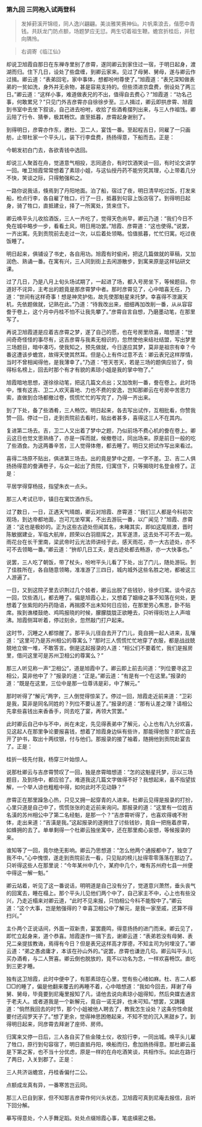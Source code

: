 <script type="text/javascript">
    var head = document.getElementsByTagName('head')[0];
    cssURL = '/public/article_1.css';
    linkTag = document.createElement('link');
    linkTag.href = cssURL;
    linkTag.setAttribute('type','text/css');
    linkTag.setAttribute('rel','stylesheet');
    head.appendChild(linkTag);
</script>
### 第九回 三同袍入试两登科

> 发掉葑溪开锦缆，同人逸兴翩翩。美淡雅笑赛神仙。片帆乘浪去，偕愿中青钱。共跃龙门防点额，场题梦应无愆。两生切着祖生鞭。蟾宫折桂后，并慰向隅怜。

> 右调寄《临江仙》

却说卫旭霞自那日在东禅寺里别了彦霄，遂同卿云到家住过一宿，于明日起身，渡湖而归。住下几日，设处了些盘缠，到卿云家来。见过了母舅、舅母，遂与卿云作过揖。卿云道：“表弟回宅，家中事体，想都吩咐尊使了。”旭霞道：“表兄深知做表弟的一贫如洗，身外并无余物，甚是容易支持的。但些须进京盘费，倒设处了两三日。”卿云道：“这样小事，难道做表兄的不出，值得自去费心？”旭霞道：“功名己事，何敢累兄？”只见门外吉彦霄亦自徐徐步至。三人揖过，卿云即拱彦霄、旭霞到书室中去坐下叙谈，自己进去吩咐，收拾了些酒肴摆列出来，与三人作祖饯。卿云陪了行令、猜拳，极其畅饮。直至抵暮，彦霄起身谢别了。

到得明日，彦霄亦作东，邀杜、卫二人，宴饯一番。至起程吉日，同雇了一只画舫，止带杜家一个平头儿，装下行李盘费，扬扬得意，下船而去。正是：

今朝发初白门去，各欲青钱中选回。

却说三人聚首在舟，觉道意气相投，志同道合，有时饮酒笑谈一回，有时论文讲学一回。唯卫旭霞常常想着了素琼小姐，与这仙授丹药不能穷究其理，心上带着几分不快，笑谈之际，只得勉强和之。

一路你说我话，倏焉到了丹阳地面。泊了船，宿过了夜，明日清早吃过饭，打发来船，检点行李，各自雇了牲口，行了一日，抵暮到句容上饭店宿了。到得明日起身，骑了牲口，直抵建业，择了一所寓处，赁来住下。

卿云唤平头儿收拾酒饭，三人一齐吃了，觉得天色尚早，卿云乃道：“我们今日不免在城中略步一步，看看土风，明日用功罢。”旭霞、彦霄道：“这也使得。”说罢，一齐出寓。先到贡院前去走过一次，以后着处领略。恰值抵暮，忙忙归寓。吃过夜饭睡了。

明日起来，俱铺设了书史，各自用功。旭霞有时偷闲，把这几篇做就的草稿，又加润色、熟诵一番。在寓有兴，三人同到街上去闲游散步，到寓来原是这样钻研文课。

过了几日，乃是八月上旬头场试期了，一起进了场，都入号房坐下，等候题目。你道好不诧异，主考出的题竟是那彦霄梦中者。那时彦霄见了，心中暗喜无任，乃道：“世间有这样奇事！想是神灵护佑，故先使那魁星来托梦。幸喜得不泄漏天机，先依题做就，记熟在此。”乃道：“待我改出来，细细再加改削一番，从从容容誊于卷上，这个月中丹桂不怕不让我先攀了。”彦霄自言自想，乃磨墨动笔，在那里写了。

再说卫旭霞道是应着吉彦霄之梦，遂了自己的愿，也在号房里欣喜，暗想道：“世间奇奇怪怪的事尽有，这吉彦霄与我素无相识的，忽然使他来结社结盟，写出梦里三场题目，暗中凑巧，使我知之，预先做就，今日遂应其梦，莫非是祖宗有幸？今番这遭该步蟾宫，故得天使其然耳。但是心上有件过意不去：卿云表兄这样厚情，当时不曾相闻得他，是我薄幸了。”乃道：“苍天苍天，若是三场的题俱应验了，倘得标名榜上，回去时那个有才有貌的素琼小姐是我的掌中物了。”

旭霞暗地思想，遂徐徐动笔，把这几篇文点出；又加改削一番，誊在卷上。此时场中，惟有这吉、卫二人欢天喜地、力也不费的安逸，岂知那卿云在号房中苦思力索，直做到合场都撤过卷，慌慌忙忙的写完了，乃得一齐出来。

到了下处，备了些酒肴，三人畅饮。明日起来，各去写出试作，互相批看，你赞我赞一回。停过一日，走到贡院前去看时，贴出者甚多，喜得这三人不在其内。

复进第二场去。吉，卫二人又出着了梦中之题，乃似前场不费心机的誊在卷上。卿云这日也觉文思熟络了，亦是一挥而就，候撤卷过，同出场来。原是前日一般的吃了些酒食。为这两番辛苦，三人觉得体倦，都去睡了。明日又把试作写出来看过。

喜得二场原不贴出，俱进第三场去。出的竟是梦中之题，一字不差。卫、吉二人俱扬扬得意的誊满卷子，与众一起出了贡院，归寓住下，只等揭晓时名登金榜了。正是：

平居学得穿杨技，指望朱衣一点头。

那三人考试已毕，镇日在寓饮酒作乐。

过了数日，一日，正遇天气晴朗，卿云对旭霞、彦霄道：“我们三人都是今科初次观场，到达帝都地面，岂可兀坐窄寓，不出去游玩一番，以广闻见？”旭霞、彦霄道：“这也是极妙的。正为这些古迹处但闻其名，未睹其实，即如这麾扇渡，晋时陈敏据建业，军临大航岸，顾荣以白羽扇挥之，其军遂溃，这去处不可不去一观。雨花台在长干里南，梁武帝时云光法师讲经于此，感天雨花，亦一大古迹处，亦不可不去领略一番。”卿云道：“拚却几日工夫，是古迹处都去畅游，亦一大快事也。”

说罢，三人吃了朝饭，带了杖头，吩咐平头儿看了下处，出了门儿，随处游玩。到了佳胜所在，各自随意领略，准准游了三四日，城内城外这些名胜之地，都被这三人游遍了。

一日，又到这院子里去识荆过几个妓者，卿云出脱了些钱钞，徐步归寓。谈今说古一回，饮些酒儿，都去睡了。偏是旭霞心上，又想着了姻缘之事不知落在何处，更想着了张紫阳的丹药隐语，再揣摸不出未知何日应验，在那里劳心焦思，卧不贴席。挨到谯楼鼓绝、鸡鸣报晓的时候，朦朦胧胧正欲睡去，只听得街坊上人声喧沸。旭霞侧耳听着，停过刻余，忽然敲门打户起来。

这时节，沉睡之人都惊醒了。那平头儿径自去开了门儿，竟自拥一起人进来，乱嚷道：“这里可乃是苏州相公的尊寓么？”那时三人慌慌忙忙地穿了衣服，都是战战兢兢地立做一堆，不敢答言。倒是这起报录的人道：“相公们不要着忙，我们是报房里，借问这里可是苏州卫相公的尊寓么？”

那三人听见称一声“卫相公”，道是旭霞中了。卿云即上前去问道：“列位要寻这卫相公，莫非他中了？”报录的道：“正是。”卿云道：“有是有一个在这里。”报录的道：“既是在这里，三位中是那一位尊讳是彩，中了解元。”

那时听得了“解元”两字，三人倒觉得惊呆了。停过一回，旭霞走近前来道：“卫彩是我，莫非是同名同姓的？列位不要认差了。”报录的道：“那有认差之理？请相公先拿些喜钱出来香香手，同去吃了宴，再领大赏罢。”

此时卿云自己中与不中，尚在未定，先见得表弟中了解元，心上也有八九分欢喜，见这起人在那里争论要报喜钱，想着了旭霞身边纵有些许，那能得他彀？即忙自去开了护书，取出十两纹银，付与他们。那报录的接了袖着，随拥他到贡院赴宴去了。正是：

桂折一枝先付我，杨穿三叶始惊人。

说那杜卿云与吉彦霄赞叹了一回，独是彦霄暗想道：“怎的这魁星托梦，示以三场题目，及到场中，都应验了。难道我这几篇文字做得不好？我想起来，虽不指望拔解，一个举人谅也粗粗中得，如何此时不见动静？”

彦霄正在那里躁急心热，只见又拥一起穿青的人进来。杜卿云见得是报录的打扮，心里只道是自己中了，慌慌张张的走近前来询问。那报录的道：“这里有一位姓吉名潢的苏州相公中了第二名经魁，是那一个？”吉彦霄听得了，也喜欢得魂不附体，走出来道：“吉潢是我。”这起报录的遂拥住了讨些钱钞，竟自一把拖着彦霄，如蜂拥的去了。单单剩得一个杜卿云独坐寓中，还在那里痴心妄想，等候报录的来。

谁知等了一回，竟尔绝无影响。卿云乃思想道：“怎么他两个通报都中了，独空了我不中。”心中愧恨，遂走到贡院前去一看，只见贴的榜儿扯得零零落落在那边了。只听得这些人在那里说：“今年某州中几个，某府中几个，唯有苏州府七县一州便中得这一解一魁。”

卿云站着，听见了这一番说话，明明道是自己没有分了，觉道意兴萧然，垂头丧气的回寓去，睡在榻上。那个平头儿见他们两个中了，自己家主不中，心上也有些没兴，乃走近榻来对卿云道，“此时不见来报，只怕相公今科不能彀中了。”卿云道：“这个大事，岂是勉强得的？幸喜卫相公中了解元，是我一家至戚，还算不得扫兴。”

主仆两个正说话间，外面一双新贵，宴罢鹿鸣，得意扬扬的进门而来。卿云见了，即忙立起身来，道个恭喜。旭霞遂作一揖下去，谢卿云道：“表弟若没有母舅、表兄二亲提拔教诲，焉得有今日？但是表兄这样高才厚德，不知主司为何埋没了。”卿云道：“弟之愚卤庸才，本该在孙山外的。”说罢，彦霄也谦逊几句。卿云叫平头儿买办酒肴，与二人贺喜。卿云倒也脱放的，竟不以功名为念，一样欢喜畅饮。直吃到三更才睡。

独有这卫旭霞，此时中便中了，有那素琼在心里，觉有些心绪如麻。杜、吉二人都□□的睡了，偏是他翻来覆去的再睡不着，心中暗想道：“我如今回去，拜谢了母舅、舅母，毕竟要到尼庵里报知了凡，请他去说向素琼小姐得知，然后央媒去通言于老夫人。或者道我是一个新解元，竟自一诺无辞，也未可知。”想罢，又踌躇道：“倘然我回去的时节，那个小姐被他人聘去了，教我怎生设处？这条穷性命就要付还阎罗天子了。”想了更余，觉得神思困倦起来，不知不觉的沉入黑甜乡了。到得明日起来，同彦霄去拜谢了座师、房师。

归寓来又停一日后，三人各自买了些金陵土仪，收拾行李，一同出城。唤平头儿雇了牲口，原行到句容宿了，明日直抵丹阳，唤船而归，愈加扬扬得意。那杜卿云虽是下第之客，也不当十分优虑，原是一样的在舟吃酒笑谈，共相作乐。如此在路行了两日，入关到郡了。正是：

三人共济诣蟾宫，丹桂香偏付二公。

点额成龙真有异，一番寒苦岂云同。

那三人已自到家，但不知那吉彦霄作何兴头状态，卫旭霞可真到尼庵去报信，且听下回分解。

摹写得意处，个人手舞足蹈。处处点缀旭霞心事，笔底缜密之极。